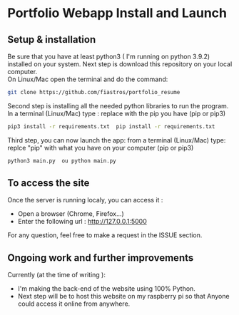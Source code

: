 # Portfolio Webapp Install and Launch

## Setup & installation

Be sure that you have at least python3 ( I'm running on python 3.9.2) installed on your system.
Next step is download this repository on your local computer. 
<br> On Linux/Mac open the terminal and do the command: 

```bash
git clone https://github.com/fiastros/portfolio_resume
```

Second step is installing all the needed python libraries to run the program. 
<br> In a terminal (Linux/Mac) type : replace with the pip you have (pip or pip3)

```bash
pip3 install -r requirements.txt  pip install -r requirements.txt
```

Third step, you can now launch the app: 
from a terminal (Linux/Mac) type: replce "pip" with what you have on your computer (pip or pip3)
```bash
python3 main.py  ou python main.py
```

## To access the site

Once the server is running localy, you can access it : 
- Open a browser (Chrome, Firefox...)
- Enter the following url : http://127.0.0.1:5000

For any question, feel free to make a request in the ISSUE section.

## Ongoing work and further improvements

Currently (at the time of writing ): 
- I'm making the back-end of the website 
using 100% Python. 
- Next step will be to host this website on my raspberry pi so that 
Anyone could access it online from anywhere. 

